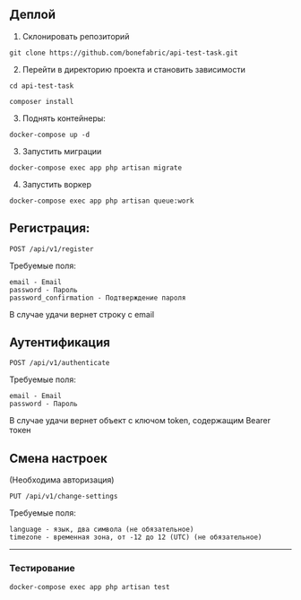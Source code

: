 ## Деплой
1. Склонировать репозиторий
```shell
git clone https://github.com/bonefabric/api-test-task.git
```
2. Перейти в директорию проекта и становить зависимости
```shell
cd api-test-task
```
```shell
composer install

```
3. Поднять контейнеры:
```shell
docker-compose up -d
```
3. Запустить миграции
```shell
docker-compose exec app php artisan migrate
```
4. Запустить воркер
```shell
docker-compose exec app php artisan queue:work
```

## Регистрация:

    POST /api/v1/register
Требуемые поля:

    email - Email
    password - Пароль
    password_confirmation - Подтверждение пароля

В случае удачи вернет строку с email

## Аутентификация

    POST /api/v1/authenticate
Требуемые поля:

    email - Email
    password - Пароль
В случае удачи вернет объект с ключом token, содержащим Bearer токен

## Смена настроек
(Необходима авторизация)

    PUT /api/v1/change-settings
Требуемые поля:

    language - язык, два символа (не обязательное)
    timezone - временная зона, от -12 до 12 (UTC) (не обязательное)

<hr>

### Тестирование

```shell
docker-compose exec app php artisan test
```
